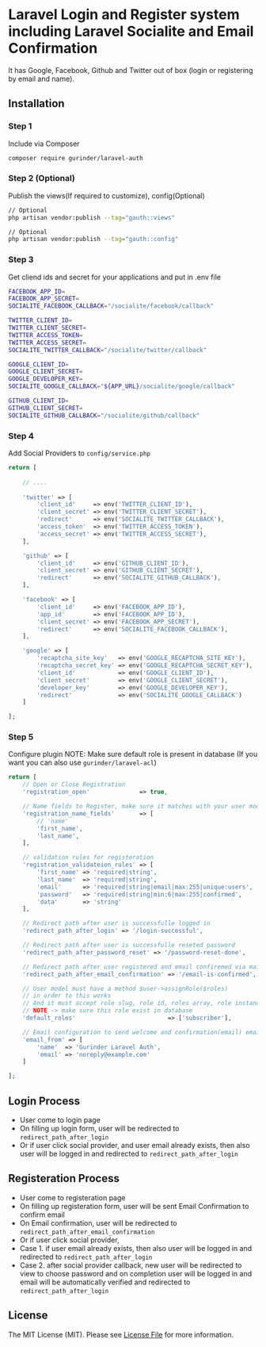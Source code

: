 # Laravel Login and Register system including Laravel Socialite and Email Confirmation
It has Google, Facebook, Github and Twitter out of box (login or registering by email and name).

## Installation
### Step 1 
Include via Composer

```bash
composer require gurinder/laravel-auth
```
### Step 2 (Optional)
Publish the views(If required to customize), config(Optional)
``` bash
// Optional
php artisan vendor:publish --tag="gauth::views"

// Optional
php artisan vendor:publish --tag="gauth::config"
```
### Step 3
Get cliend ids and secret for your applications and put in .env file
```bash
FACEBOOK_APP_ID=
FACEBOOK_APP_SECRET=
SOCIALITE_FACEBOOK_CALLBACK="/socialite/facebook/callback"

TWITTER_CLIENT_ID=
TWITTER_CLIENT_SECRET=
TWITTER_ACCESS_TOKEN=
TWITTER_ACCESS_SECRET=
SOCIALITE_TWITTER_CALLBACK="/socialite/twitter/callback"

GOOGLE_CLIENT_ID=
GOOGLE_CLIENT_SECRET=
GOOGLE_DEVELOPER_KEY=
SOCIALITE_GOOGLE_CALLBACK="${APP_URL}/socialite/google/callback"

GITHUB_CLIENT_ID=
GITHUB_CLIENT_SECRET=
SOCIALITE_GITHUB_CALLBACK="/socialite/github/callback"
```

### Step 4
Add Social Providers to `config/service.php`
```php
return [
    
    // ....
    
    'twitter' => [
        'client_id'     => env('TWITTER_CLIENT_ID'),
        'client_secret' => env('TWITTER_CLIENT_SECRET'),
        'redirect'      => env('SOCIALITE_TWITTER_CALLBACK'),
        'access_token'  => env('TWITTER_ACCESS_TOKEN'),
        'access_secret' => env('TWITTER_ACCESS_SECRET'),
    ],

    'github' => [
        'client_id'     => env('GITHUB_CLIENT_ID'),
        'client_secret' => env('GITHUB_CLIENT_SECRET'),
        'redirect'      => env('SOCIALITE_GITHUB_CALLBACK'),
    ],

    'facebook' => [
        'client_id'     => env('FACEBOOK_APP_ID'),
        'app_id'        => env('FACEBOOK_APP_ID'),
        'client_secret' => env('FACEBOOK_APP_SECRET'),
        'redirect'      => env('SOCIALITE_FACEBOOK_CALLBACK'),
    ],

    'google' => [
        'recaptcha_site_key'   => env('GOOGLE_RECAPTCHA_SITE_KEY'),
        'recaptcha_secret_key' => env('GOOGLE_RECAPTCHA_SECRET_KEY'),
        'client_id'            => env('GOOGLE_CLIENT_ID'),
        'client_secret'        => env('GOOGLE_CLIENT_SECRET'),
        'developer_key'        => env('GOOGLE_DEVELOPER_KEY'),
        'redirect'             => env('SOCIALITE_GOOGLE_CALLBACK')
    ]

];
```
### Step 5 
Configure plugin
NOTE: Make sure default role is present in database (If you want you can also use `gurinder/laravel-acl`)
```php
return [
    // Open or Close Registration
    'registration_open'              => true,

    // Name fields to Register, make sure it matches with your user model
    'registration_name_fields'       => [
        // 'name'
        'first_name',
        'last_name',
    ],

    // validation rules for registeration
    'registration_validateion_rules' => [
        'first_name' => 'required|string',
        'last_name'  => 'required|string',
        'email'      => 'required|string|email|max:255|unique:users',
        'password'   => 'required|string|min:6|max:255|confirmed',
        'data'       => 'string'
    ],

    // Redirect path after user is successfulle logged in
    'redirect_path_after_login' => '/login-successful',

    // Redirect path after user is successfulle reseted password
    'redirect_path_after_password_reset' => '/password-reset-done',

    // Redirect path after user registered and email confiremed via mail
    'redirect_path_after_email_confirmation' => '/email-is-confirmed',

    // User model must have a method $user->assignRole($roles)
    // in order to this works
    // And it must accept role slug, role id, roles array, role instance
    // NOTE -> make sure this role exist in database
    'default_roles'                          => ['subscriber'],

    // Email configuration to send welcome and confirmation(email) emails to user
    'email_from' => [
        'name'  => 'Gurinder Laravel Auth',
        'email' => 'noreply@example.com'
    ]

];
```

## Login Process
- User come to login page
- On filling up login form, user will be redirected to `redirect_path_after_login`
- Or if user click social provider, and user email already exists, then also user will be logged in and redirected to `redirect_path_after_login`

## Registeration Process
- User come to registeration page
- On filling up registeration form, user will be sent Email Confirmation to confirm email
- On Email confirmation, user will be redirected to `redirect_path_after_email_confirmation`
- Or if user click social provider, 
- Case 1. if user email already exists, then also user will be logged in and redirected to `redirect_path_after_login`
- Case 2. after social provider callback, new user will be redirected to view to choose password and on completion user will be logged in and email will be automatically verified and redirected to `redirect_path_after_login` 

## License

The MIT License (MIT). Please see [License File](LICENSE.md) for more information.